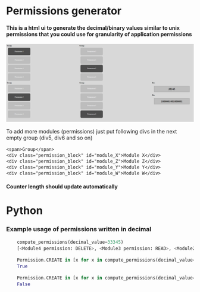 # Permissions generator

#### This is a html ui to generate the decimal/binary values similar to unix permissions  that you could use for granularity of application permissions
![](example.PNG)


To add more modules (permissions) just put following divs in the next empty group (div5, div6 and so on)

```
<span>Group</span>
<div class="permission_block" id="module_X">Module X</div>
<div class="permission_block" id="module_Z">Module Z</div>
<div class="permission_block" id="module_Y">Module Y</div>
<div class="permission_block" id="module_W">Module W</div>
```
#### Counter length should update automatically


# Python

### Example usage of permissions written in decimal 

```python
    compute_permissions(decimal_value=33345)
    [<Module4 permission: DELETE>, <Module3 permission: READ>, <Module2 permission: UPDATE>, <Module1 permission: CREATE>]

```

```python
    Permission.CREATE in [x for x in compute_permissions(decimal_value=33345) if type(x) == Module1]
    True
```

```python
    Permission.CREATE in [x for x in compute_permissions(decimal_value=33345) if type(x) == Module2]
    False
```


